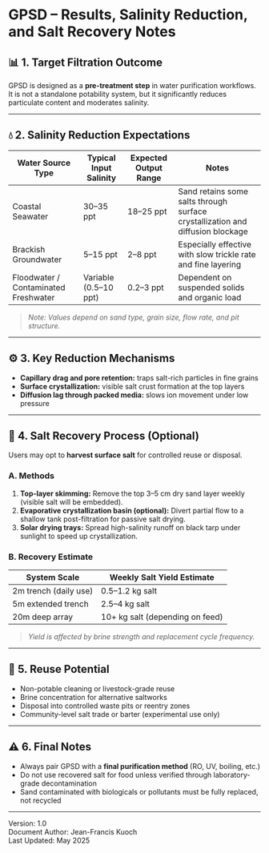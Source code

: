 # GPSD – Results, Salinity Reduction, and Salt Recovery Notes

## 📊 1. Target Filtration Outcome

GPSD is designed as a **pre-treatment step** in water purification workflows. It is not a standalone potability system, but it significantly reduces particulate content and moderates salinity.

---

## 💧 2. Salinity Reduction Expectations

| Water Source Type        | Typical Input Salinity | Expected Output Range | Notes |
|--------------------------|------------------------|------------------------|-------|
| Coastal Seawater         | 30–35 ppt              | 18–25 ppt              | Sand retains some salts through surface crystallization and diffusion blockage |
| Brackish Groundwater     | 5–15 ppt               | 2–8 ppt                | Especially effective with slow trickle rate and fine layering |
| Floodwater / Contaminated Freshwater | Variable (0.5–10 ppt) | 0.2–3 ppt | Dependent on suspended solids and organic load |

> *Note: Values depend on sand type, grain size, flow rate, and pit structure.*

---

## ⚙️ 3. Key Reduction Mechanisms

- **Capillary drag and pore retention:** traps salt-rich particles in fine grains
- **Surface crystallization:** visible salt crust formation at the top layers
- **Diffusion lag through packed media:** slows ion movement under low pressure

---

## 🧂 4. Salt Recovery Process (Optional)

Users may opt to **harvest surface salt** for controlled reuse or disposal.

### A. Methods
1. **Top-layer skimming:** Remove the top 3–5 cm dry sand layer weekly (visible salt will be embedded).
2. **Evaporative crystallization basin (optional):** Divert partial flow to a shallow tank post-filtration for passive salt drying.
3. **Solar drying trays:** Spread high-salinity runoff on black tarp under sunlight to speed up crystallization.

### B. Recovery Estimate

| System Scale         | Weekly Salt Yield Estimate |
|----------------------|-----------------------------|
| 2m trench (daily use) | 0.5–1.2 kg salt             |
| 5m extended trench   | 2.5–4 kg salt               |
| 20m deep array       | 10+ kg salt (depending on feed) |

> *Yield is affected by brine strength and replacement cycle frequency.*

---

## 🔁 5. Reuse Potential

- Non-potable cleaning or livestock-grade reuse
- Brine concentration for alternative saltworks
- Disposal into controlled waste pits or reentry zones
- Community-level salt trade or barter (experimental use only)

---

## ⚠️ 6. Final Notes

- Always pair GPSD with a **final purification method** (RO, UV, boiling, etc.)
- Do not use recovered salt for food unless verified through laboratory-grade decontamination
- Sand contaminated with biologicals or pollutants must be fully replaced, not recycled

---

Version: 1.0  
Document Author: Jean-Francis Kuoch  
Last Updated: May 2025
